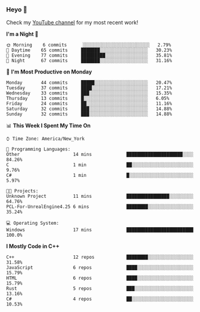 ### Heyo 👋

<!--
**austinbhale/austinbhale** is a ✨ _special_ ✨ repository because its `README.md` (this file) appears on your GitHub profile.

Here are some ideas to get you started:

- 🔭 I’m currently working on ...
- 🌱 I’m currently learning ...
- 👯 I’m looking to collaborate on ...
- 🤔 I’m looking for help with ...
- 💬 Ask me about ...
- 📫 How to reach me: ...
- 😄 Pronouns: ...
- ⚡ Fun fact: ...

[![Top Langs](https://github-readme-stats.vercel.app/api/top-langs/?username=austinbhale&layout=compact&theme=tokyonight&langs_count=8)](https://github.com/anuraghazra/github-readme-stats)
[![Anurag's github stats](https://github-readme-stats.vercel.app/api?username=austinbhale&hide=issues&count_private=true&show_icons=true&theme=tokyonight)](https://github.com/anuraghazra/github-readme-stats)
<br><br>
-->
Check my <a href="https://www.youtube.com/channel/UCYOLodhgO-JaRL37SfDyprg">YouTube channel</a> for my most recent work!
<!--
<a href="https://www.youtube.com/channel/UCYOLodhgO-JaRL37SfDyprg"><img alt="youtube subscribers" src="https://github-readme-youtube-stats.herokuapp.com/subscribers/index.php?id=UCYOLodhgO-JaRL37SfDyprg&key=AIzaSyDlcwJXVujStVn_kjdBB3zXuwV6tOqQkqU&style=for-the-badge&color=69badd&labelColor=black&format=short"/></a>
<a href="https://www.youtube.com/channel/UCYOLodhgO-JaRL37SfDyprg"><img alt="youtube views" src="https://github-readme-youtube-stats.herokuapp.com/views/index.php?id=UCYOLodhgO-JaRL37SfDyprg&key=AIzaSyDlcwJXVujStVn_kjdBB3zXuwV6tOqQkqU&style=for-the-badge&color=69badd&labelColor=black&format=short"/></a>
-->

<!--START_SECTION:waka-->
**I'm a Night 🦉** 

```text
🌞 Morning    6 commits      ░░░░░░░░░░░░░░░░░░░░░░░░░   2.79% 
🌆 Daytime    65 commits     ███████░░░░░░░░░░░░░░░░░░   30.23% 
🌃 Evening    77 commits     █████████░░░░░░░░░░░░░░░░   35.81% 
🌙 Night      67 commits     ███████░░░░░░░░░░░░░░░░░░   31.16%

```
📅 **I'm Most Productive on Monday** 

```text
Monday       44 commits     █████░░░░░░░░░░░░░░░░░░░░   20.47% 
Tuesday      37 commits     ████░░░░░░░░░░░░░░░░░░░░░   17.21% 
Wednesday    33 commits     ███░░░░░░░░░░░░░░░░░░░░░░   15.35% 
Thursday     13 commits     █░░░░░░░░░░░░░░░░░░░░░░░░   6.05% 
Friday       24 commits     ██░░░░░░░░░░░░░░░░░░░░░░░   11.16% 
Saturday     32 commits     ███░░░░░░░░░░░░░░░░░░░░░░   14.88% 
Sunday       32 commits     ███░░░░░░░░░░░░░░░░░░░░░░   14.88%

```


📊 **This Week I Spent My Time On** 

```text
⌚︎ Time Zone: America/New_York

💬 Programming Languages: 
Other                    14 mins             █████████████████████░░░░   84.26% 
C                        1 min               ██░░░░░░░░░░░░░░░░░░░░░░░   9.76% 
C#                       1 min               █░░░░░░░░░░░░░░░░░░░░░░░░   5.97%

🐱‍💻 Projects: 
Unknown Project          11 mins             ████████████████░░░░░░░░░   64.76% 
PCL-For-UnrealEngine4.25 6 mins              ████████░░░░░░░░░░░░░░░░░   35.24%

💻 Operating System: 
Windows                  17 mins             █████████████████████████   100.0%

```

**I Mostly Code in C++** 

```text
C++                      12 repos            ████████░░░░░░░░░░░░░░░░░   31.58% 
JavaScript               6 repos             ████░░░░░░░░░░░░░░░░░░░░░   15.79% 
HTML                     6 repos             ████░░░░░░░░░░░░░░░░░░░░░   15.79% 
Rust                     5 repos             ███░░░░░░░░░░░░░░░░░░░░░░   13.16% 
C#                       4 repos             ██░░░░░░░░░░░░░░░░░░░░░░░   10.53%

```



<!--END_SECTION:waka-->
